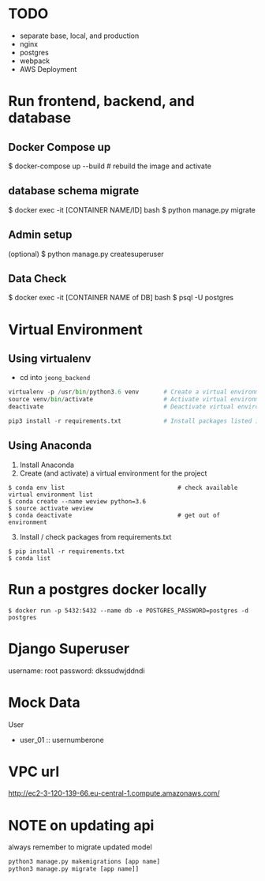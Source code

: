 # TODO

- separate base, local, and production
- nginx
- postgres
- webpack
- AWS Deployment

# Run frontend, backend, and database
## Docker Compose up
$ docker-compose up --build                        # rebuild the image and activate

## database schema migrate
$ docker exec -it [CONTAINER NAME/ID] bash
$ python manage.py migrate

## Admin setup
(optional) $ python manage.py createsuperuser

## Data Check
$ docker exec -it [CONTAINER NAME of DB] bash
$ psql -U postgres




# Virtual Environment

## Using virtualenv
* cd into `jeong_backend`

```python
virtualenv -p /usr/bin/python3.6 venv       # Create a virtual environment
source venv/bin/activate                    # Activate virtual environment
deactivate                                  # Deactivate virtual environment

pip3 install -r requirements.txt            # Install packages listed in requirements.txt
```

## Using Anaconda
1. Install Anaconda
2. Create (and activate) a virtual environment for the project
```
$ conda env list                                # check available virtual environment list
$ conda create --name weview python=3.6
$ source activate weview
$ conda deactivate                              # get out of environment
```
3. Install / check packages from requirements.txt 
```
$ pip install -r requirements.txt 
$ conda list
```


# Run a postgres docker locally
```
$ docker run -p 5432:5432 --name db -e POSTGRES_PASSWORD=postgres -d postgres
```

# Django Superuser
username: root
password: dkssudwjddndi


# Mock Data

User
- user_01 :: usernumberone


# VPC url

http://ec2-3-120-139-66.eu-central-1.compute.amazonaws.com/


# NOTE on updating api

always remember to migrate updated model
```python
python3 manage.py makemigrations [app name]
python3 manage.py migrate [app name]]
```
